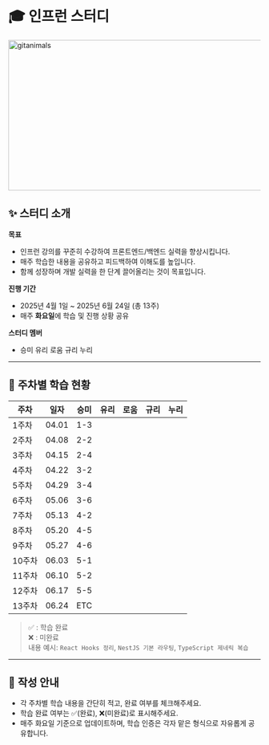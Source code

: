 # 🎓 인프런 스터디


<a href="https://www.gitanimals.org/">
      <img
        src="https://render.gitanimals.org/guilds/687142409908081937/draw"
        width="600"
        height="300"
        alt="gitanimals"
      />
</a>



## ✨ 스터디 소개

**목표**  
- 인프런 강의를 꾸준히 수강하여 프론트엔드/백엔드 실력을 향상시킵니다.  
- 매주 학습한 내용을 공유하고 피드백하여 이해도를 높입니다.  
- 함께 성장하며 개발 실력을 한 단계 끌어올리는 것이 목표입니다.

**진행 기간**  
- 2025년 4월 1일 ~ 2025년 6월 24일 (총 13주)  
- 매주 **화요일**에 학습 및 진행 상황 공유  

**스터디 멤버**  
- 승미  유리  로움  규리  누리  

---

## 📅 주차별 학습 현황

| 주차 | 일자 | 승미 | 유리 | 로움 | 규리 | 누리 |
|------|------|------|------|------|------|------|
| 1주차 | 04.01 | 1-3 |  |  |  |  |
| 2주차 | 04.08 | 2-2 |  |  |  |  |
| 3주차 | 04.15 | 2-4 |  |  |  |  |
| 4주차 | 04.22 | 3-2 |  |  |  |  |
| 5주차 | 04.29 | 3-4 |  |  |  |  |
| 6주차 | 05.06 | 3-6 |  |  |  |  |
| 7주차 | 05.13 | 4-2 |  |  |  |  |
| 8주차 | 05.20 | 4-5 |  |  |  |  |
| 9주차 | 05.27 | 4-6 |  |  |  |  |
| 10주차 | 06.03 | 5-1 |  |  |  |  |
| 11주차 | 06.10 | 5-2 |  |  |  |  |
| 12주차 | 06.17 | 5-5 |  |  |  |  |
| 13주차 | 06.24 | ETC |  |  |  |  |

> ✅ : 학습 완료  
> ❌ : 미완료  
> 내용 예시: `React Hooks 정리`, `NestJS 기본 라우팅`, `TypeScript 제네릭 복습`

---

## 📌 작성 안내

- 각 주차별 학습 내용을 간단히 적고, 완료 여부를 체크해주세요.
- 학습 완료 여부는 ✅(완료), ❌(미완료)로 표시해주세요.
- 매주 화요일 기준으로 업데이트하며, 학습 인증은 각자 맡은 형식으로 자유롭게 공유합니다.


